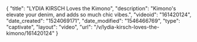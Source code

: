 {
    "title": "LYDIA KIRSCH Loves the Kimono",
    "description": "Kimono's elevate your denim, and adds so much chic vibes.",
    "videoid": "161420124",
    "date_created": "1524069171",
    "date_modified": "1546466769",
    "type": "captivate",
    "layout": "video",
    "url": "\/v\/lydia-kirsch-loves-the-kimono\/161420124"
}